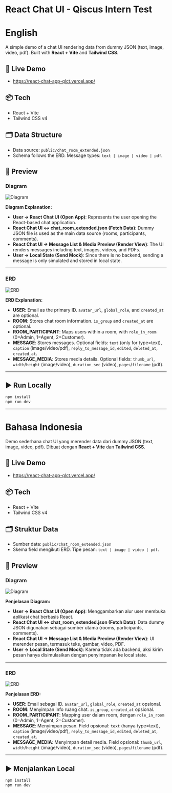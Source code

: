 # React Chat UI - Qiscus Intern Test

# English
A simple demo of a chat UI rendering data from dummy JSON (text, image, video, pdf). Built with **React + Vite** and **Tailwind CSS**.

## 🚀 Live Demo
- https://react-chat-app-qlct.vercel.app/

## 📦 Tech
- React + Vite
- Tailwind CSS v4

## 🗂 Data Structure
- Data source: `public/chat_room_extended.json`
- Schema follows the ERD. Message types: `text | image | video | pdf`.

## 📸 Preview

### Diagram
![Diagram](https://github.com/user-attachments/assets/f78a3ee3-f37c-49c4-82a4-0a38823eb848)

**Diagram Explanation:**
- **User → React Chat UI (Open App)**: Represents the user opening the React-based chat application.  
- **React Chat UI ↔ chat_room_extended.json (Fetch Data)**: Dummy JSON file is used as the main data source (rooms, participants, comments).  
- **React Chat UI → Message List & Media Preview (Render View)**: The UI renders messages including text, images, videos, and PDFs.  
- **User → Local State (Send Mock)**: Since there is no backend, sending a message is only simulated and stored in local state.  

---

### ERD
![ERD](https://github.com/user-attachments/assets/631a7fca-36fb-4947-9e7a-2ea0a2b22e12)

**ERD Explanation:**
- **USER**: Email as the primary ID. `avatar_url`, `global_role`, and `created_at` are optional.  
- **ROOM**: Stores chat room information. `is_group` and `created_at` are optional.  
- **ROOM_PARTICIPANT**: Maps users within a room, with `role_in_room` (0=Admin, 1=Agent, 2=Customer).  
- **MESSAGE**: Stores messages. Optional fields: `text` (only for type=text), `caption` (image/video/pdf), `reply_to_message_id`, `edited`, `deleted_at`, `created_at`.  
- **MESSAGE_MEDIA**: Stores media details. Optional fields: `thumb_url`, `width`/`height` (image/video), `duration_sec` (video), `pages`/`filename` (pdf).  

---

## ▶️ Run Locally
```bash
npm install
npm run dev
```
------

# Bahasa Indonesia
Demo sederhana chat UI yang merender data dari dummy JSON (text, image, video, pdf). Dibuat dengan **React + Vite** dan **Tailwind CSS**.

## 🚀 Live Demo
- https://react-chat-app-qlct.vercel.app/

## 📦 Tech
- React + Vite
- Tailwind CSS v4

## 🗂 Struktur Data
- Sumber data: `public/chat_room_extended.json`
- Skema field mengikuti ERD. Tipe pesan: `text | image | video | pdf`.

## 📸 Preview

### Diagram
![Diagram](https://github.com/user-attachments/assets/f78a3ee3-f37c-49c4-82a4-0a38823eb848)

**Penjelasan Diagram:**
- **User → React Chat UI (Open App)**: Menggambarkan alur user membuka aplikasi chat berbasis React.  
- **React Chat UI ↔ chat_room_extended.json (Fetch Data)**: Data dummy JSON digunakan sebagai sumber utama (rooms, participants, comments).  
- **React Chat UI → Message List & Media Preview (Render View)**: UI merender pesan, termasuk teks, gambar, video, PDF.  
- **User → Local State (Send Mock)**: Karena tidak ada backend, aksi kirim pesan hanya disimulasikan dengan penyimpanan ke local state.  

---

### ERD
![ERD](https://github.com/user-attachments/assets/631a7fca-36fb-4947-9e7a-2ea0a2b22e12)

**Penjelasan ERD:**
- **USER**: Email sebagai ID. `avatar_url`, `global_role`, `created_at` opsional.  
- **ROOM**: Menyimpan info ruang chat. `is_group`, `created_at` opsional.  
- **ROOM_PARTICIPANT**: Mapping user dalam room, dengan `role_in_room` (0=Admin, 1=Agent, 2=Customer).  
- **MESSAGE**: Menyimpan pesan. Field opsional: `text` (hanya type=text), `caption` (image/video/pdf), `reply_to_message_id`, `edited`, `deleted_at`, `created_at`.  
- **MESSAGE_MEDIA**: Menyimpan detail media. Field opsional: `thumb_url`, `width`/`height` (image/video), `duration_sec` (video), `pages`/`filename` (pdf).  

---

## ▶️ Menjalankan Local
```bash
npm install
npm run dev

